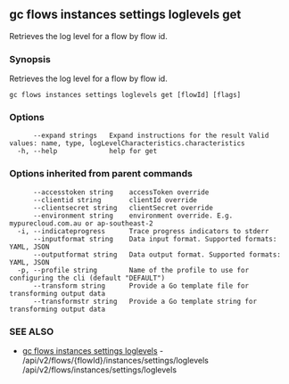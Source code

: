 ## gc flows instances settings loglevels get

Retrieves the log level for a flow by flow id.

### Synopsis

Retrieves the log level for a flow by flow id.

```
gc flows instances settings loglevels get [flowId] [flags]
```

### Options

```
      --expand strings   Expand instructions for the result Valid values: name, type, logLevelCharacteristics.characteristics
  -h, --help             help for get
```

### Options inherited from parent commands

```
      --accesstoken string    accessToken override
      --clientid string       clientId override
      --clientsecret string   clientSecret override
      --environment string    environment override. E.g. mypurecloud.com.au or ap-southeast-2
  -i, --indicateprogress      Trace progress indicators to stderr
      --inputformat string    Data input format. Supported formats: YAML, JSON
      --outputformat string   Data output format. Supported formats: YAML, JSON
  -p, --profile string        Name of the profile to use for configuring the cli (default "DEFAULT")
      --transform string      Provide a Go template file for transforming output data
      --transformstr string   Provide a Go template string for transforming output data
```

### SEE ALSO

* [gc flows instances settings loglevels](gc_flows_instances_settings_loglevels.html)	 - /api/v2/flows/{flowId}/instances/settings/loglevels /api/v2/flows/instances/settings/loglevels


